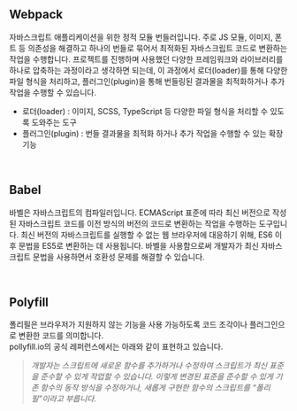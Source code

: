## Webpack

자바스크립트 애플리케이션을 위한 정적 모듈 번들러입니다. 주로 JS 모듈, 이미지, 폰트 등 의존성을 해결하고 하나의 번들로 묶어서 최적화된 자바스크립트 코드로 변환하는 작업을 수행합니다. 프로젝트를 진행하며 사용했던 다양한 프레임워크와 라이브러리를 하나로 압축하는 과정이라고 생각하면 되는데, 이 과정에서 로더(loader)를 통해 다양한 파일 형식을 처리하고, 플러그인(plugin)을 통해 번들링된 결과물을 최적화하거나 추가 작업을 수행할 수 있습니다.

- 로더(loader) : 이미지, SCSS, TypeScript 등 다양한 파일 형식을 처리할 수 있도록 도와주는 도구
- 플러그인(plugin) : 번들 결과물을 최적화 하거나 추가 작업을 수행할 수 있는 확장 기능

<br />

## Babel

바벨은 자바스크립트의 컴파일러입니다. ECMAScript 표준에 따라 최신 버전으로 작성된 자바스크립트 코드를 이전 방식의 버전의 코드로 변환하는 작업을 수행하는 도구입니다. 최신 버전의 자바스크립트를 실행할 수 없는 웹 브라우저에 대응하기 위해, ES6 이후 문법을 ES5로 변환하는 데 사용됩니다. 바벨을 사용함으로써 개발자가 최신 자바스크립트 문법을 사용하면서 호환성 문제를 해결할 수 있습니다.

<br />

## Polyfill

폴리필은 브라우저가 지원하지 않는 기능을 사용 가능하도록 코드 조각이나 플러그인으로 변환한 코드를 의미합니다.<br />
pollyfill.io의 공식 레퍼런스에서는 아래와 같이 표현하고 있습니다.

> *개발자는 스크립트에 새로운 함수를 추가하거나 수정하여 스크립트가 최신 표준을 준수할 수 있게 작업할 수 있습니다. 이렇게 변경된 표준을 준수할 수 있게 기존 함수의 동작 방식을 수정하거나, 새롭게 구현한 함수의 스크립트를 “폴리필”이라고 부릅니다.*

